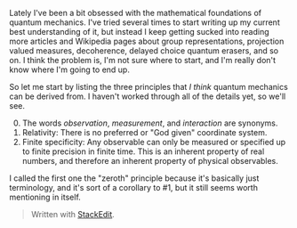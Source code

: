 Lately I've been a bit obsessed with the mathematical foundations of quantum mechanics. I've tried several times to start writing up my current best understanding of it, but instead I keep getting sucked into reading more articles and Wikipedia pages about group representations, projection valued measures, decoherence, delayed choice quantum erasers, and so on. I think the problem is, I'm not sure where to start, and I'm really don't know where I'm going to end up.

So let me start by listing the three principles that *I think* quantum mechanics can be derived from. I haven't worked through all of the details yet, so we'll see.

0. The words *observation*, *measurement*, and *interaction* are synonyms.
1. Relativity: There is no preferred or "God given" coordinate system.
2. Finite specificity: Any observable can only be measured or specified up to finite precision in finite time. This is an inherent property of real numbers, and therefore an inherent property of physical observables.

I called the first one the "zeroth" principle because it's basically just terminology, and it's sort of a corollary to #1, but it still seems worth mentioning in itself.


> Written with [StackEdit](https://stackedit.io/).
<!--stackedit_data:
eyJoaXN0b3J5IjpbNTU5NjU3NDAzLDIwNzczODE4NjEsLTEzNT
IyMjc4NjAsLTc5NTA3MTkzNSw0NTI0MjE1MjUsOTY4NTIzNDg4
LC0xNzQ3NzQ0NDg1LDEzMTU2Mzg3ODUsLTE4OTExMjAyNl19
-->